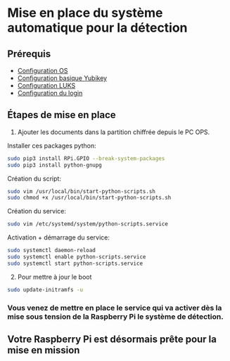 # Mise en place du système automatique pour la détection

## Prérequis

* [Configuration OS](1_configuration_os.md)
* [Configuration basique Yubikey](2_yubikey_basic_configuration.md)
* [Configuration LUKS](3_configuration_luks.md)
* [Configuration du login](4_login_authentication.md)

## Étapes de mise en place

1. Ajouter les documents dans la partition chiffrée depuis le PC OPS.

Installer ces packages python:
```bash
sudo pip3 install RPi.GPIO --break-system-packages
sudo pip3 install python-gnupg
```

Création du script:
```bash
sudo vim /usr/local/bin/start-python-scripts.sh
sudo chmod +x /usr/local/bin/start-python-scripts.sh
```

Création du service:
```bash
sudo vim /etc/systemd/system/python-scripts.service
```

Activation + démarrage du service:
```bash
sudo systemctl daemon-reload
sudo systemctl enable python-scripts.service
sudo systemctl start python-scripts.service
```

2. Pour mettre à jour le boot
```bash
sudo update-initramfs -u
```

### Vous venez de mettre en place le service qui va activer dès la mise sous tension de la Raspberry Pi le système de détection.

## Votre Raspberry Pi est désormais prête pour la mise en mission
